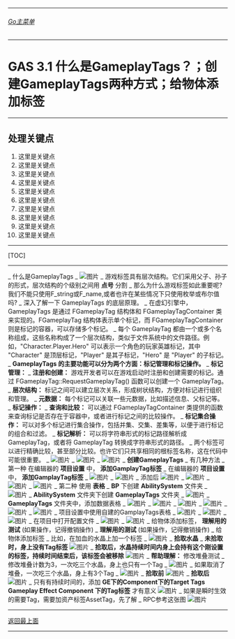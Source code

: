 ___________________________________________________________________________________________
###### [Go主菜单](../MainMenu.md)
___________________________________________________________________________________________

# GAS 3.1 什么是GameplayTags？；创建GameplayTags两种方式；给物体添加标签
___________________________________________________________________________________________
## 处理关键点
1. 这里是关键点
2. 这里是关键点
3. 这里是关键点
4. 这里是关键点
5. 这里是关键点
6. 这里是关键点
7. 这里是关键点
8. 这里是关键点
9. 这里是关键点
10. 这里是关键点
___________________________________________________________________________________________

[TOC]

___________________________________________________________________________________________

_ 什么是GameplayTags 
_ ![图片](https://github.com/liyunlong618/LiYunLongKnowledgeLibrary/blob/main/UECPP/Models/GAS/GAS_2_Aura/DetailContent/Image/GAS_011/977836_567347.png?raw=true)
    _ 游戏标签具有层次结构。它们采用父子、孙子的形式，层次结构的个级别之间用 **点号** 分割
    _ 那么为什么游戏标签如此重要呢?我们不能只使用F_string或F_name,或者也许在某些情况下只使用枚举或布尔值吗?
    _ 深入了解一下 GameplayTags 的底层原理。
        _ 在虚幻引擎中，GameplayTags 是通过 FGameplayTag 结构体和 FGameplayTagContainer 类来实现的。FGameplayTag 结构体表示单个标记，而 FGameplayTagContainer 则是标记的容器，可以存储多个标记。
        _ 每个 GameplayTag 都由一个或多个名称组成，这些名称构成了一个层次结构，类似于文件系统中的文件路径。例如，"Character.Player.Hero" 可以表示一个角色的玩家英雄标记，其中 "Character" 是顶层标记，"Player" 是其子标记，"Hero" 是 "Player" 的子标记。
    _ **GameplayTags 的主要功能可以分为两个方面：标记管理和标记操作。**
        _ **标记管理：**
            _ **注册和创建：** 游戏开发者可以在游戏启动时注册和创建需要的标记。通过 FGameplayTag::RequestGameplayTag() 函数可以创建一个 GameplayTag。
            _ **层次结构：** 标记之间可以建立层次关系，形成树状结构，方便对标记进行组织和管理。
            _ **元数据：** 每个标记可以关联一些元数据，比如描述信息、父标记等。
        _ **标记操作：**
            _ **查询和比较：** 可以通过 FGameplayTagContainer 类提供的函数来查询标记是否存在于容器中，或者进行标记之间的比较操作。
            _ **标记集合操作：** 可以对多个标记进行集合操作，包括并集、交集、差集等，以便于进行标记的组合和过滤。
            _ **标记解析：** 可以将字符串形式的标记路径解析成 GameplayTag，或者将 GameplayTag 转换成字符串形式的路径。
    _ 两个标签可以进行精确比较，甚至部分比较。也许它们只共享相同的根标签名称，这在代码中可能很重要。
        _  ![图片](https://github.com/liyunlong618/LiYunLongKnowledgeLibrary/blob/main/UECPP/Models/GAS/GAS_2_Aura/DetailContent/Image/GAS_011/287284_620511.png?raw=true)
        _  ![图片](https://github.com/liyunlong618/LiYunLongKnowledgeLibrary/blob/main/UECPP/Models/GAS/GAS_2_Aura/DetailContent/Image/GAS_011/125188_983981.png?raw=true)
        _  ![图片](https://github.com/liyunlong618/LiYunLongKnowledgeLibrary/blob/main/UECPP/Models/GAS/GAS_2_Aura/DetailContent/Image/GAS_011/444596_69816.png?raw=true)
_ **创建GameplayTags**
    _ 有几种方法
        _ 第一种 在编辑器的 **项目设置** 中， **添加GamplayTag标签**
            _ 在编辑器的 **项目设置** 中， **添加GamplayTag标签**
                _  ![图片](https://github.com/liyunlong618/LiYunLongKnowledgeLibrary/blob/main/UECPP/Models/GAS/GAS_2_Aura/DetailContent/Image/GAS_011/476031_313668.png?raw=true)
                _  ![图片](https://github.com/liyunlong618/LiYunLongKnowledgeLibrary/blob/main/UECPP/Models/GAS/GAS_2_Aura/DetailContent/Image/GAS_011/138446_208989.png?raw=true)
                _ 添加后 ![图片](https://github.com/liyunlong618/LiYunLongKnowledgeLibrary/blob/main/UECPP/Models/GAS/GAS_2_Aura/DetailContent/Image/GAS_011/471140_480224.png?raw=true)
                _  ![图片](https://github.com/liyunlong618/LiYunLongKnowledgeLibrary/blob/main/UECPP/Models/GAS/GAS_2_Aura/DetailContent/Image/GAS_011/391491_235380.png?raw=true)
                _  ![图片](https://github.com/liyunlong618/LiYunLongKnowledgeLibrary/blob/main/UECPP/Models/GAS/GAS_2_Aura/DetailContent/Image/GAS_011/389900_2036.png?raw=true)
                _  ![图片](https://github.com/liyunlong618/LiYunLongKnowledgeLibrary/blob/main/UECPP/Models/GAS/GAS_2_Aura/DetailContent/Image/GAS_011/524022_987358.png?raw=true)
        _ 第二种 使用 **表格**
            _ **BP** 下创建 **AbilitySystem** 文件夹
                _  ![图片](https://github.com/liyunlong618/LiYunLongKnowledgeLibrary/blob/main/UECPP/Models/GAS/GAS_2_Aura/DetailContent/Image/GAS_011/860045_9652.png?raw=true)
            _ **AbilitySystem** 文件夹下创建 **GameplayTags** 文件夹
                _  ![图片](https://github.com/liyunlong618/LiYunLongKnowledgeLibrary/blob/main/UECPP/Models/GAS/GAS_2_Aura/DetailContent/Image/GAS_011/493953_526254.png?raw=true)
            _ **GameplayTags** 文件夹中，添加数据表格
                _  ![图片](https://github.com/liyunlong618/LiYunLongKnowledgeLibrary/blob/main/UECPP/Models/GAS/GAS_2_Aura/DetailContent/Image/GAS_011/491467_549912.png?raw=true)
                _  ![图片](https://github.com/liyunlong618/LiYunLongKnowledgeLibrary/blob/main/UECPP/Models/GAS/GAS_2_Aura/DetailContent/Image/GAS_011/163058_452606.png?raw=true)
                _  ![图片](https://github.com/liyunlong618/LiYunLongKnowledgeLibrary/blob/main/UECPP/Models/GAS/GAS_2_Aura/DetailContent/Image/GAS_011/844642_413516.png?raw=true)
                _  ![图片](https://github.com/liyunlong618/LiYunLongKnowledgeLibrary/blob/main/UECPP/Models/GAS/GAS_2_Aura/DetailContent/Image/GAS_011/518630_953758.png?raw=true)
                _  ![图片](https://github.com/liyunlong618/LiYunLongKnowledgeLibrary/blob/main/UECPP/Models/GAS/GAS_2_Aura/DetailContent/Image/GAS_011/948103_867766.png?raw=true)
                _  ![图片](https://github.com/liyunlong618/LiYunLongKnowledgeLibrary/blob/main/UECPP/Models/GAS/GAS_2_Aura/DetailContent/Image/GAS_011/354690_780860.png?raw=true)
            _ 项目设置中使用自建的GamplayTags表格
                _  ![图片](https://github.com/liyunlong618/LiYunLongKnowledgeLibrary/blob/main/UECPP/Models/GAS/GAS_2_Aura/DetailContent/Image/GAS_011/851600_837116.png?raw=true)
                _  ![图片](https://github.com/liyunlong618/LiYunLongKnowledgeLibrary/blob/main/UECPP/Models/GAS/GAS_2_Aura/DetailContent/Image/GAS_011/730970_758902.png?raw=true)
                _  ![图片](https://github.com/liyunlong618/LiYunLongKnowledgeLibrary/blob/main/UECPP/Models/GAS/GAS_2_Aura/DetailContent/Image/GAS_011/631821_561960.png?raw=true)
    _ 在项目中打开配置文件
        _  ![图片](https://github.com/liyunlong618/LiYunLongKnowledgeLibrary/blob/main/UECPP/Models/GAS/GAS_2_Aura/DetailContent/Image/GAS_011/900911_484275.png?raw=true)
        _  ![图片](https://github.com/liyunlong618/LiYunLongKnowledgeLibrary/blob/main/UECPP/Models/GAS/GAS_2_Aura/DetailContent/Image/GAS_011/395591_569251.png?raw=true)
_ 给物体添加标签， **理解用的测试** (如果操作，记得撤销操作)
    _ **理解用的测试** (如果操作，记得撤销操作)
        _ 给物体添加标签
            _ 比如，在加血的水晶上加一个标签
                _  ![图片](https://github.com/liyunlong618/LiYunLongKnowledgeLibrary/blob/main/UECPP/Models/GAS/GAS_2_Aura/DetailContent/Image/GAS_011/816784_408608.png?raw=true)
            _ **拾取水晶**
                _ **未拾取时，身上没有Tag标签** ![图片](https://github.com/liyunlong618/LiYunLongKnowledgeLibrary/blob/main/UECPP/Models/GAS/GAS_2_Aura/DetailContent/Image/GAS_011/971241_669442.png?raw=true)
                _ **拾取后，水晶持续时间内身上会持有这个刚设置的标签，持续时间结束后，该标签会被移除** ![图片](https://github.com/liyunlong618/LiYunLongKnowledgeLibrary/blob/main/UECPP/Models/GAS/GAS_2_Aura/DetailContent/Image/GAS_011/576545_970822.png?raw=true)
            _ **帮助理解：** 修改堆叠测试
                _ 修改堆叠计数为3，一次吃三个水晶，身上也只有一个Tag
                    _  ![图片](https://github.com/liyunlong618/LiYunLongKnowledgeLibrary/blob/main/UECPP/Models/GAS/GAS_2_Aura/DetailContent/Image/GAS_011/717493_797127.png?raw=true)
                _ 如果取消了堆叠，一次吃三个水晶，身上有3个Tag
                    _  ![图片](https://github.com/liyunlong618/LiYunLongKnowledgeLibrary/blob/main/UECPP/Models/GAS/GAS_2_Aura/DetailContent/Image/GAS_011/841468_428019.png?raw=true)
                    _ **拾取前** ![图片](https://github.com/liyunlong618/LiYunLongKnowledgeLibrary/blob/main/UECPP/Models/GAS/GAS_2_Aura/DetailContent/Image/GAS_011/555951_893254.png?raw=true)
                    _ **拾取后** ![图片](https://github.com/liyunlong618/LiYunLongKnowledgeLibrary/blob/main/UECPP/Models/GAS/GAS_2_Aura/DetailContent/Image/GAS_011/235327_422617.png?raw=true)
        _ 只有有持续时间的，添加 **GE下的Component下的Target Tags Gameplay Effect Component 下的Tag标签** 才有意义 ![图片](https://github.com/liyunlong618/LiYunLongKnowledgeLibrary/blob/main/UECPP/Models/GAS/GAS_2_Aura/DetailContent/Image/GAS_011/985213_11926.png?raw=true)
        _ 如果是瞬时生效的需要Tag，需要加资产标签AssetTag，先了解
    _ RPC参考这张图 ![图片](https://github.com/liyunlong618/LiYunLongKnowledgeLibrary/blob/main/UECPP/Models/GAS/GAS_2_Aura/DetailContent/Image/GAS_011/936265_104861.png?raw=true)

___________________________________________________________________________________________

[返回最上面](#Go主菜单)
___________________________________________________________________________________________